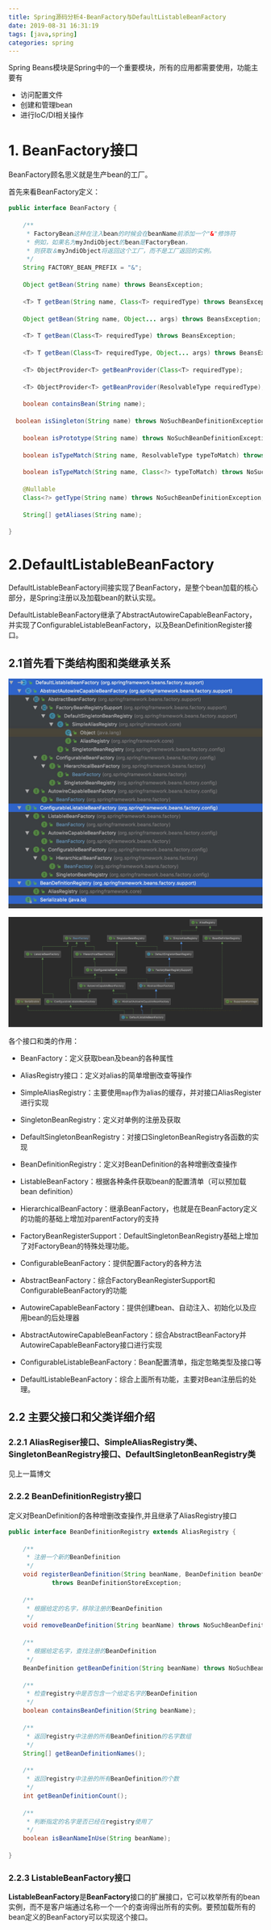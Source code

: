 ```yaml
---
title: Spring源码分析4-BeanFactory与DefaultListableBeanFactory
date: 2019-08-31 16:31:19
tags: [java,spring]
categories: spring
---
```




Spring Beans模块是Spring中的一个重要模块，所有的应用都需要使用，功能主要有

* 访问配置文件
* 创建和管理bean
* 进行IoC/DI相关操作

# 1. BeanFactory接口

BeanFactory顾名思义就是生产bean的工厂。

首先来看BeanFactory定义：

```java
public interface BeanFactory {

	/**
	 * FactoryBean这种在注入bean的时候会在beanName前添加一个"&"修饰符
	 * 例如，如果名为myJndiObject的bean是FactoryBean，
	 * 则获取＆myJndiObject将返回这个工厂，而不是工厂返回的实例。
	 */
	String FACTORY_BEAN_PREFIX = "&";
  
	Object getBean(String name) throws BeansException;

	<T> T getBean(String name, Class<T> requiredType) throws BeansException;

	Object getBean(String name, Object... args) throws BeansException;
  
	<T> T getBean(Class<T> requiredType) throws BeansException;

	<T> T getBean(Class<T> requiredType, Object... args) throws BeansException;

	<T> ObjectProvider<T> getBeanProvider(Class<T> requiredType);

	<T> ObjectProvider<T> getBeanProvider(ResolvableType requiredType);
  
	boolean containsBean(String name);

  boolean isSingleton(String name) throws NoSuchBeanDefinitionException;
  
	boolean isPrototype(String name) throws NoSuchBeanDefinitionException;

	boolean isTypeMatch(String name, ResolvableType typeToMatch) throws NoSuchBeanDefinitionException;

	boolean isTypeMatch(String name, Class<?> typeToMatch) throws NoSuchBeanDefinitionException;

	@Nullable
	Class<?> getType(String name) throws NoSuchBeanDefinitionException;
  
	String[] getAliases(String name);

}
```



# 2.DefaultListableBeanFactory

DefaultListableBeanFactory间接实现了BeanFactory，是整个bean加载的核心部分，是Spring注册以及加载bean的默认实现。

DefaultListableBeanFactory继承了AbstractAutowireCapableBeanFactory，并实现了ConfigurableListableBeanFactory，以及BeanDefinitionRegister接口。

<!-- more -->

## 2.1首先看下类结构图和类继承关系

![](https://raw.githubusercontent.com/zhuhj083/storehouse/master/pictures/hexo/DefaultListableBeanFactory_hierarchy.png)



![UML](https://raw.githubusercontent.com/zhuhj083/storehouse/master/pictures/hexo/DefaultListableBeanFactory_UML.png)



各个接口和类的作用：

* BeanFactory：定义获取bean及bean的各种属性

  

* AliasRegistry接口：定义对alias的简单增删改查等操作

* SimpleAliasRegistry：主要使用`map`作为alias的缓存，并对接口AliasRegister进行实现

* SingletonBeanRegistry：定义对单例的注册及获取

* DefaultSingletonBeanRegistry：对接口SingletonBeanRegistry各函数的实现



* BeanDefinitionRegistry：定义对BeanDefinition的各种增删改查操作



* ListableBeanFactory：根据各种条件获取bean的配置清单（可以预加载bean definition）
* HierarchicalBeanFactory：继承BeanFactory，也就是在BeanFactory定义的功能的基础上增加对parentFactory的支持
* FactoryBeanRegisterSupport：DefaultSingletonBeanRegistry基础上增加了对FactoryBean的特殊处理功能。
* ConfigurableBeanFactory：提供配置Factory的各种方法
* AbstractBeanFactory：综合FactoryBeanRegisterSupport和ConfigurableBeanFactory的功能
* AutowireCapableBeanFactory：提供创建bean、自动注入、初始化以及应用bean的后处理器
* AbstractAutowireCapableBeanFactory：综合AbstractBeanFactory并AutowireCapableBeanFactory接口进行实现
* ConfigurableListableBeanFactory：Bean配置清单，指定忽略类型及接口等
* DefaultListableBeanFactory：综合上面所有功能，主要对Bean注册后的处理。



## 2.2 主要父接口和父类详细介绍

### 2.2.1 AliasRegiser接口、SimpleAliasRegistry类、SingletonBeanRegistry接口、DefaultSingletonBeanRegistry类

见上一篇博文



### 2.2.2 BeanDefinitionRegistry接口

定义对BeanDefinition的各种增删改查操作,并且继承了AliasRegistry接口

```java
public interface BeanDefinitionRegistry extends AliasRegistry {

	/**
	 * 注册一个新的BeanDefinition
	 */
	void registerBeanDefinition(String beanName, BeanDefinition beanDefinition)
			throws BeanDefinitionStoreException;

	/**
	 * 根据给定的名字，移除注册的BeanDefinition
	 */
	void removeBeanDefinition(String beanName) throws NoSuchBeanDefinitionException;

	/**
	 * 根据给定名字，查找注册的BeanDefinition
	 */
	BeanDefinition getBeanDefinition(String beanName) throws NoSuchBeanDefinitionException;

	/**
	 * 检查registry中是否包含一个给定名字的BeanDefinition
	 */
	boolean containsBeanDefinition(String beanName);

	/**
	 * 返回registry中注册的所有BeanDefinition的名字数组
	 */
	String[] getBeanDefinitionNames();

	/**
	 * 返回registry中注册的所有BeanDefinition的个数
	 */
	int getBeanDefinitionCount();

	/**
	 * 判断指定的名字是否已经在registry使用了
	 */
	boolean isBeanNameInUse(String beanName);

}
```



### 2.2.3 ListableBeanFactory接口
**ListableBeanFactory**是**BeanFactory**接口的扩展接口，它可以枚举所有的bean实例，而不是客户端通过名称一个一个的查询得出所有的实例。要预加载所有的bean定义的BeanFactory可以实现这个接口。

